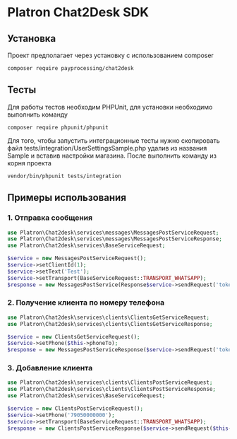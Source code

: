 Platron Chat2Desk SDK
===============
## Установка

Проект предполагает через установку с использованием composer
<pre><code>composer require payprocessing/chat2desk</pre></code>

## Тесты
Для работы тестов необходим PHPUnit, для установки необходимо выполнить команду
```
composer require phpunit/phpunit
```
Для того, чтобы запустить интеграционные тесты нужно скопировать файл tests/integration/UserSettingsSample.php удалив 
из названия Sample и вставив настройки магазина. После выполнить команду из корня проекта
```
vendor/bin/phpunit tests/integration
```

## Примеры использования

### 1. Отправка сообщения

```php
use Platron\Chat2desk\services\messages\MessagesPostServiceRequest;
use Platron\Chat2desk\services\messages\MessagesPostServiceResponse;
use Platron\Chat2desk\services\BaseServiceRequest;

$service = new MessagesPostServiceRequest();
$service->setClientId(1);
$service->setText('Test');
$service->setTransport(BaseServiceRequest::TRANSPORT_WHATSAPP);
$response = new MessagesPostService(Response$service->sendRequest('token'));
```

### 2. Получение клиента по номеру телефона

```php
use Platron\Chat2desk\services\clients\ClientsGetServiceRequest;
use Platron\Chat2desk\services\clients\ClientsGetServiceResponse;

$service = new ClientsGetServiceRequest();
$service->setPhone($this->phoneTo);
$response = new MessagesPostServiceResponse($service->sendRequest('token'));
```

### 3. Добавление клиента

```php
use Platron\Chat2desk\services\clients\ClientsPostServiceRequest;
use Platron\Chat2desk\services\clients\ClientsPostServiceResponse;
use Platron\Chat2desk\services\BaseServiceRequest;

$service = new ClientsPostServiceRequest();
$service->setPhone('79050000000');
$service->setTransport(BaseServiceRequest::TRANSPORT_WHATSAPP);
$response = new ClientsPostServiceResponse($service->sendRequest($this->authString));
```
